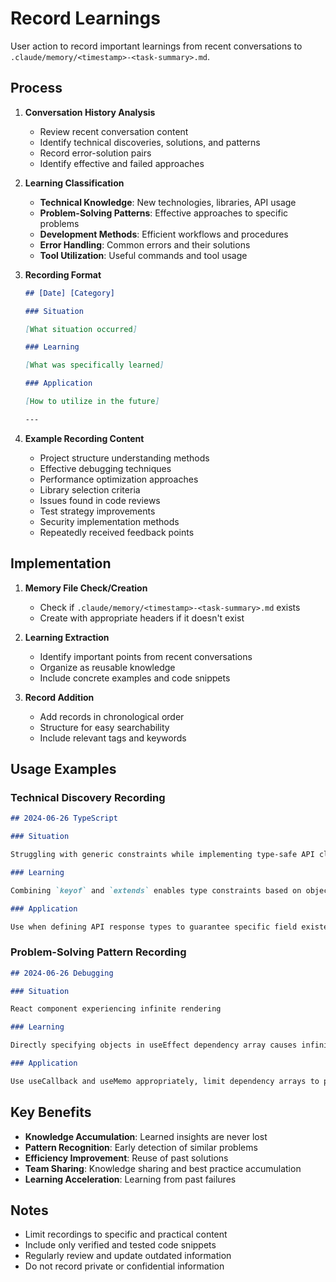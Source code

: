 # Record Learnings

User action to record important learnings from recent conversations to `.claude/memory/<timestamp>-<task-summary>.md`.

## Process

1. **Conversation History Analysis**

   - Review recent conversation content
   - Identify technical discoveries, solutions, and patterns
   - Record error-solution pairs
   - Identify effective and failed approaches

2. **Learning Classification**

   - **Technical Knowledge**: New technologies, libraries, API usage
   - **Problem-Solving Patterns**: Effective approaches to specific problems
   - **Development Methods**: Efficient workflows and procedures
   - **Error Handling**: Common errors and their solutions
   - **Tool Utilization**: Useful commands and tool usage

3. **Recording Format**

   ```markdown
   ## [Date] [Category]

   ### Situation

   [What situation occurred]

   ### Learning

   [What was specifically learned]

   ### Application

   [How to utilize in the future]

   ---
   ```

4. **Example Recording Content**
   - Project structure understanding methods
   - Effective debugging techniques
   - Performance optimization approaches
   - Library selection criteria
   - Issues found in code reviews
   - Test strategy improvements
   - Security implementation methods
   - Repeatedly received feedback points

## Implementation

1. **Memory File Check/Creation**

   - Check if `.claude/memory/<timestamp>-<task-summary>.md` exists
   - Create with appropriate headers if it doesn't exist

2. **Learning Extraction**

   - Identify important points from recent conversations
   - Organize as reusable knowledge
   - Include concrete examples and code snippets

3. **Record Addition**
   - Add records in chronological order
   - Structure for easy searchability
   - Include relevant tags and keywords

## Usage Examples

### Technical Discovery Recording

```markdown
## 2024-06-26 TypeScript

### Situation

Struggling with generic constraints while implementing type-safe API client

### Learning

Combining `keyof` and `extends` enables type constraints based on object keys

### Application

Use when defining API response types to guarantee specific field existence
```

### Problem-Solving Pattern Recording

```markdown
## 2024-06-26 Debugging

### Situation

React component experiencing infinite rendering

### Learning

Directly specifying objects in useEffect dependency array causes infinite loops due to new references each time

### Application

Use useCallback and useMemo appropriately, limit dependency arrays to primitives
```

## Key Benefits

- **Knowledge Accumulation**: Learned insights are never lost
- **Pattern Recognition**: Early detection of similar problems
- **Efficiency Improvement**: Reuse of past solutions
- **Team Sharing**: Knowledge sharing and best practice accumulation
- **Learning Acceleration**: Learning from past failures

## Notes

- Limit recordings to specific and practical content
- Include only verified and tested code snippets
- Regularly review and update outdated information
- Do not record private or confidential information
